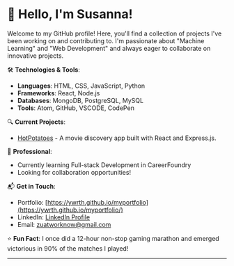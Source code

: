 # 👋 Hello, I'm Susanna!

Welcome to my GitHub profile! Here, you'll find a collection of projects I've been working on and contributing to. I'm passionate about "Machine Learning" and "Web Development" and always eager to collaborate on innovative projects.

🛠 **Technologies & Tools**:

- **Languages**: HTML, CSS, JavaScript, Python
- **Frameworks**: React, Node.js
- **Databases**: MongoDB, PostgreSQL, MySQL
- **Tools**: Atom, GitHub, VSCODE, CodePen

🔍 **Current Projects**:

- [HotPotatoes](https://github.com/ywrth/hotpotatoes-client) - A movie discovery app built with React and Express.js.

💼 **Professional**:

- Currently learning Full-stack Development in CareerFoundry 
- Looking for collaboration opportunities!
  
📬 **Get in Touch**:

- Portfolio: [https://ywrth.github.io/myportfolio](https://ywrth.github.io/myportfolio/)
- LinkedIn: [LinkedIn Profile](https://www.linkedin.com/in/zubanach/)
- Email: zuatworknow@gmail.com

⭐ **Fun Fact**: I once did a 12-hour non-stop gaming marathon and emerged victorious in 90% of the matches I played!

---

